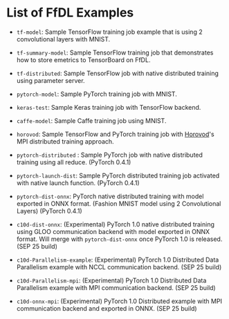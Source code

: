 # List of FfDL Examples

* `tf-model`: Sample TensorFlow training job example that is using 2 convolutional layers with MNIST.

* `tf-summary-model`: Sample TensorFlow training job that demonstrates how to store emetrics to TensorBoard on FfDL.

* `tf-distributed`: Sample TensorFlow job with native distributed training using parameter server.

* `pytorch-model`: Sample PyTorch training job with MNIST.

* `keras-test`: Sample Keras training job with TensorFlow backend.

* `caffe-model`: Sample Caffe training job using MNIST.

* `horovod`: Sample TensorFlow and PyTorch training job with [Horovod](https://github.com/uber/horovod)'s MPI distributed training approach.

* `pytorch-distributed` : Sample PyTorch job with native distributed training using all reduce. (PyTorch 0.4.1)

* `pytorch-launch-dist`: Sample PyTorch distributed training job activated with native launch function. (PyTorch 0.4.1)

* `pytorch-dist-onnx`: PyTorch native distributed training with model exported in ONNX format. (Fashion MNIST model using 2 Convolutional Layers) (PyTorch 0.4.1)

* `c10d-dist-onnx`: (Experimental) PyTorch 1.0 native distributed training using GLOO communication backend with model exported in ONNX format. Will merge with `pytorch-dist-onnx` once PyTorch 1.0 is released. (SEP 25 build)

* `c10d-Parallelism-example`: (Experimental) PyTorch 1.0 Distributed Data Parallelism example with NCCL communication backend. (SEP 25 build)

* `c10d-Parallelism-mpi`: (Experimental) PyTorch 1.0 Distributed Data Parallelism example with MPI communication backend. (SEP 25 build)

* `c10d-onnx-mpi`: (Experimental) PyTorch 1.0 Distributed example with MPI communication backend and exported in ONNX. (SEP 25 build)
